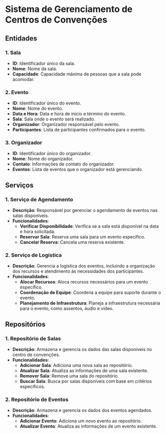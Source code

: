  # Sistema de Gerenciamento de Centros de Convenções

## Entidades

### 1. Sala
- **ID**: Identificador único da sala.
- **Nome**: Nome da sala.
- **Capacidade**: Capacidade máxima de pessoas que a sala pode acomodar.

### 2. Evento
- **ID**: Identificador único do evento.
- **Nome**: Nome do evento.
- **Data e Hora**: Data e hora de início e término do evento.
- **Sala**: Sala onde o evento será realizado.
- **Organizador**: Organizador responsável pelo evento.
- **Participantes**: Lista de participantes confirmados para o evento.

### 3. Organizador
- **ID**: Identificador único do organizador.
- **Nome**: Nome do organizador.
- **Contato**: Informações de contato do organizador.
- **Eventos**: Lista de eventos que o organizador está gerenciando.

## Serviços

### 1. Serviço de Agendamento
- **Descrição**: Responsável por gerenciar o agendamento de eventos nas salas disponíveis.
- **Funcionalidades**:
    - **Verificar Disponibilidade**: Verifica se a sala está disponível na data e hora solicitada.
    - **Reservar Sala**: Reserva uma sala para um evento específico.
    - **Cancelar Reserva**: Cancela uma reserva existente.

### 2. Serviço de Logística
- **Descrição**: Gerencia a logística dos eventos, incluindo a organização dos recursos e atendimento às necessidades dos participantes.
- **Funcionalidades**:
    - **Alocar Recursos**: Aloca recursos necessários para um evento específico.
    - **Coordenação de Equipe**: Coordena a equipe para suporte durante o evento.
    - **Planejamento de Infraestrutura**: Planeja a infraestrutura necessária para o evento, como assentos, áudio e vídeo.

## Repositórios

### 1. Repositório de Salas
- **Descrição**: Armazena e gerencia os dados das salas disponíveis no centro de convenções.
- **Funcionalidades**:
    - **Adicionar Sala**: Adiciona uma nova sala ao repositório.
    - **Atualizar Sala**: Atualiza as informações de uma sala existente.
    - **Remover Sala**: Remove uma sala do repositório.
    - **Buscar Sala**: Busca por salas disponíveis com base em critérios específicos.

### 2. Repositório de Eventos
- **Descrição**: Armazena e gerencia os dados dos eventos agendados.
- **Funcionalidades**:
    - **Adicionar Evento**: Adiciona um novo evento ao repositório.
    - **Atualizar Evento**: Atualiza as informações de um evento existente.
  
